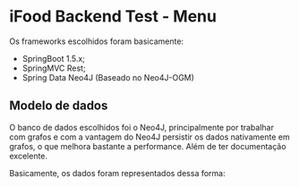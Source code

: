 # iFood Backend Test - Menu

 Os frameworks escolhidos foram basicamente:
 
  * SpringBoot 1.5.x;
  * SpringMVC Rest;
  * Spring Data Neo4J (Baseado no Neo4J-OGM)
  
## Modelo de dados

  O banco de dados escolhidos foi o Neo4J, principalmente por trabalhar com grafos e com a vantagem do Neo4J persistir os dados
  nativamente em grafos, o que melhora bastante a performance. Além de ter documentação excelente.
  
  Basicamente, os dados foram representados dessa forma:
  
  